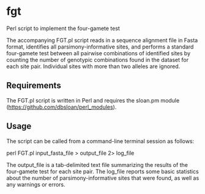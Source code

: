 # fgt
Perl script to implement the four-gamete test

The accompanying FGT.pl script reads in a sequence alignment file in Fasta format, identifies all parsimony-informative sites, and performs a standard four-gamete test between all pairwise combinations of identified sites by counting the number of genotypic combinations found in the dataset for each site pair. Individual sites with more than two alleles are ignored.

## Requirements

The FGT.pl script is written in Perl and requires the sloan.pm module (https://github.com/dbsloan/perl_modules).

## Usage

The script can be called from a command-line terminal session as follows:

perl FGT.pl input_fasta_file > output_file 2> log_file

The output_file is a tab-delimited text file summarizing the results of the four-gamete test for each site pair. The log_file reports some basic statistics about the number of parsimony-informative sites that were found, as well as any warnings or errors.